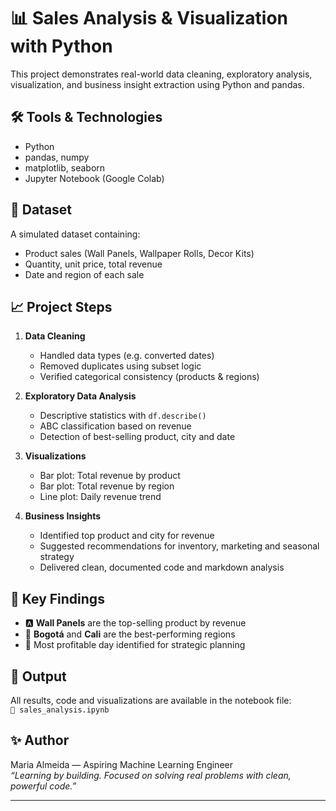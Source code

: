 # 📊 Sales Analysis & Visualization with Python

This project demonstrates real-world data cleaning, exploratory analysis, visualization, and business insight extraction using Python and pandas.

## 🛠 Tools & Technologies
- Python
- pandas, numpy
- matplotlib, seaborn
- Jupyter Notebook (Google Colab)

## 📁 Dataset
A simulated dataset containing:
- Product sales (Wall Panels, Wallpaper Rolls, Decor Kits)
- Quantity, unit price, total revenue
- Date and region of each sale

## 📈 Project Steps

1. **Data Cleaning**
   - Handled data types (e.g. converted dates)
   - Removed duplicates using subset logic
   - Verified categorical consistency (products & regions)

2. **Exploratory Data Analysis**
   - Descriptive statistics with `df.describe()`
   - ABC classification based on revenue
   - Detection of best-selling product, city and date

3. **Visualizations**
   - Bar plot: Total revenue by product
   - Bar plot: Total revenue by region
   - Line plot: Daily revenue trend

4. **Business Insights**
   - Identified top product and city for revenue
   - Suggested recommendations for inventory, marketing and seasonal strategy
   - Delivered clean, documented code and markdown analysis

## 📌 Key Findings
- 🅰️ **Wall Panels** are the top-selling product by revenue
- 📍 **Bogotá** and **Cali** are the best-performing regions
- 📆 Most profitable day identified for strategic planning

## 📄 Output
All results, code and visualizations are available in the notebook file:  
`📘 sales_analysis.ipynb`

## ✨ Author
Maria Almeida — Aspiring Machine Learning Engineer  
*“Learning by building. Focused on solving real problems with clean, powerful code.”*

---

